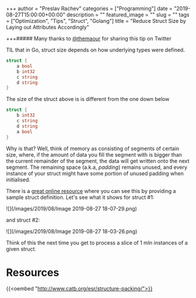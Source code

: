 +++
author = "Preslav Rachev"
categories = ["Programming"]
date = "2019-08-27T15:00:00+00:00"
description = ""
featured_image = ""
slug = ""
tags = ["Optimization", "Tips", "Struct", "Golang"]
title = "Reduce Struct Size by Laying out Attributes Accordingly"

+++##### Many thanks to [@themaour](https://twitter.com/themaour/status/1165555578019692544) for sharing this tip on Twitter

TIL that in Go, struct size depends on how underlying types were defined.

```go
struct {
	a bool
    b int32
    c string
    d string
}
```

The size of the struct above is is different from the one down below

```go
struct {
	b int32
    c string
    d string
    a bool
}
```

Why is that? Well, think of memory as consisting of segments of certain size, where, if the amount of data you fill the segment with is bigger than the current remainder of the segment, the data will get written onto the next segment. The remaining space (a.k.a, _padding_) remains unused, and every instance of your struct might have some portion of unused padding when initialised.

There is a [great online resource](http://golang-sizeof.tips) where you can see this by providing a sample struct definition. Let's see what it shows for struct #1:

![](/images/2019/08/Image 2019-08-27 18-07-29.png)

and struct #2:

![](/images/2019/08/Image 2019-08-27 18-03-26.png)

Think of this the next time you get to process a slice of 1 mln instances of a given struct.

# Resources

{{<oembed "http://www.catb.org/esr/structure-packing/">}}
